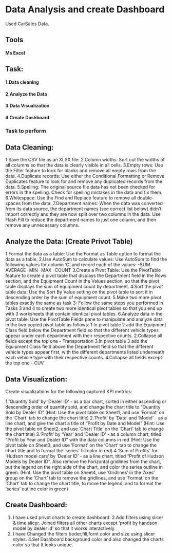 # Data Analysis and create Dashboard

Used CarSales Data.

## Tools

 #### Ms Excel

## Task:

#### 1.Data cleaning
#### 2.Analyze the Data
#### 3.Data Visualization
#### 4.Create Dashboard

### Task to perform

## Data Cleaning:
1.Save the CSV file as an XLSX file:
2.Column widths: Sort out the widths of all columns so that the data is clearly visible in all cells.
3.Empty rows: Use the Filter feature to look for blanks and remove all empty rows from the data.
4.Duplicate records: Use either the Conditional Formatting or Remove Duplicates feature to look for and remove any duplicated records from the data.
5.Spelling: The original source file data has not been checked for errors in the spelling. Check for spelling mistakes in the data and fix them.
6.Whitespace: Use the Find and Replace feature to remove all double-spaces from the data.
7.Department names: When the data was converted from its data source, the department names (see correct list below) didn’t import correctly and they are now split over two columns in the data. Use Flash Fill to reduce the department names to just one column, and then remove any unnecessary columns.


 ## Analyze the Data: (Create Privot Table)

 1.Format the data as a table: Use the Format as Table option to format the data as a table.
 2.Use AutoSum to calculate values: Use AutoSum to find the following values for column ‘C’ and record each of the values:
    -SUM
    -AVERAGE
    -MIN
    -MAX
    -COUNT
 3.Create a Pivot Table: Use the PivotTable feature to create a pivot table that displays the Department field in the Rows section, and 
 the Equipment Count in the Values section, so that the pivot table displays the sum of equipment count by department.
 4.Sort the pivot table data: Use the Sort By Value setting on the pivot table to sort it in descending order by the sum of equipment 
 count.
 5.Make two more pivot tables exactly the same as task 3: Follow the same steps you performed in Tasks 3 and 4 to create two more 
 identical pivot tables so that you end up with 3 worksheets that contain identical pivot tables.
 6.Analyze data in the pivot table: Use the PivotTable Fields pane to manipulate and analyze data in the two copied pivot table as 
  follows:
    1.In pivot table 2 add the Equipment Class field below the Department field so that the different vehicle types appear under each
      department with their respective counts.
    2.Collapse all fields except the top one - Transportation
    3.In pivot table 3 add the Equipment Class field above the Department field so that the different vehicle types appear first, with 
      the different departments listed underneath each vehicle type with their respective counts.
    4.Collapse all fields except the top one - CUV

 ## Data Visualization:

 Create visualizations for the following captured KPI metrics:

 1.‘Quantity Sold’ by ‘Dealer ID’ - as a bar chart, sorted in either ascending or descending order of quantity sold, and change the chart 
  title to “Quantity Sold by Dealer ID” (Hint: Use the pivot table on Sheet1, and use ‘Format’ on the ‘Chart’ tab to change the chart 
  title)
 2.‘Profit’ by ‘Date’ and ‘Model’ - as a line chart, and give the chart a title of “Profit by Date and Model” (Hint: Use the pivot table 
  on Sheet2, and use ‘Chart Title’ on the ‘Chart’ tab to change the chart title)
 3.‘Profit’ by ‘Year’ and ‘Dealer ID’ - as a column chart, titled “Profit by Year and Dealer ID” with the data columns in red (Hint: Use 
  the pivot table on Sheet3, and use ‘Format’ on the ‘Chart’ tab to change the chart title and to format the ‘series’ fill color in red)
 4.‘Sum of Profits’ for ‘Hudson model cars’ by ‘Dealer ID’ - as a line chart, titled “Profit of Hudson Models by Dealer ID”. Also remove 
  the horizontal gridlines from the chart, put the legend on the right side of the chart, and color the series outline in green. (Hint: 
  Use the pivot table on Sheet4, use ‘Gridlines’ in the ‘Axes’ group on the ‘Chart’ tab to remove the gridlines, and use ‘Format’ on the 
  ‘Chart’ tab to change the chart title, to move the legend, and to format the ‘series’ outline color in green)

## Create Dashboard:

1. I have used privot charts to create dashboard.
2.Add filters using slicer & time slicer. Joined filters all other charts except 'profit by handson model by dealer id' so that it works interactively.
3. I have Changed the filters boder,fill,fornt color and size using slicer styles.
4.Set Dashboard background color and also changed the charts color so that It looks unique. 

    
